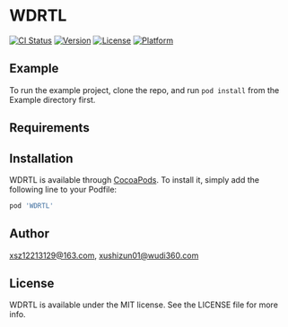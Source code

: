 # WDRTL

[![CI Status](https://img.shields.io/travis/xsz12213129@163.com/WDRTL.svg?style=flat)](https://travis-ci.org/xsz12213129@163.com/WDRTL)
[![Version](https://img.shields.io/cocoapods/v/WDRTL.svg?style=flat)](https://cocoapods.org/pods/WDRTL)
[![License](https://img.shields.io/cocoapods/l/WDRTL.svg?style=flat)](https://cocoapods.org/pods/WDRTL)
[![Platform](https://img.shields.io/cocoapods/p/WDRTL.svg?style=flat)](https://cocoapods.org/pods/WDRTL)

## Example

To run the example project, clone the repo, and run `pod install` from the Example directory first.

## Requirements

## Installation

WDRTL is available through [CocoaPods](https://cocoapods.org). To install
it, simply add the following line to your Podfile:

```ruby
pod 'WDRTL'
```

## Author

xsz12213129@163.com, xushizun01@wudi360.com

## License

WDRTL is available under the MIT license. See the LICENSE file for more info.
